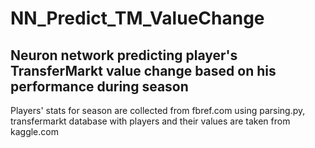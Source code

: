 # NN_Predict_TM_ValueChange
## Neuron network predicting player's TransferMarkt value change based on his performance during season
Players' stats for season are collected from fbref.com using parsing.py, transfermarkt database with players and their values are taken from kaggle.com
